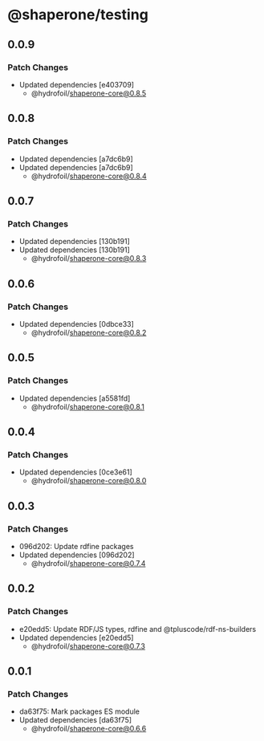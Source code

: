 # @shaperone/testing

## 0.0.9

### Patch Changes

- Updated dependencies [e403709]
  - @hydrofoil/shaperone-core@0.8.5

## 0.0.8

### Patch Changes

- Updated dependencies [a7dc6b9]
- Updated dependencies [a7dc6b9]
  - @hydrofoil/shaperone-core@0.8.4

## 0.0.7

### Patch Changes

- Updated dependencies [130b191]
- Updated dependencies [130b191]
  - @hydrofoil/shaperone-core@0.8.3

## 0.0.6

### Patch Changes

- Updated dependencies [0dbce33]
  - @hydrofoil/shaperone-core@0.8.2

## 0.0.5

### Patch Changes

- Updated dependencies [a5581fd]
  - @hydrofoil/shaperone-core@0.8.1

## 0.0.4

### Patch Changes

- Updated dependencies [0ce3e61]
  - @hydrofoil/shaperone-core@0.8.0

## 0.0.3

### Patch Changes

- 096d202: Update rdfine packages
- Updated dependencies [096d202]
  - @hydrofoil/shaperone-core@0.7.4

## 0.0.2

### Patch Changes

- e20edd5: Update RDF/JS types, rdfine and @tpluscode/rdf-ns-builders
- Updated dependencies [e20edd5]
  - @hydrofoil/shaperone-core@0.7.3

## 0.0.1

### Patch Changes

- da63f75: Mark packages ES module
- Updated dependencies [da63f75]
  - @hydrofoil/shaperone-core@0.6.6
